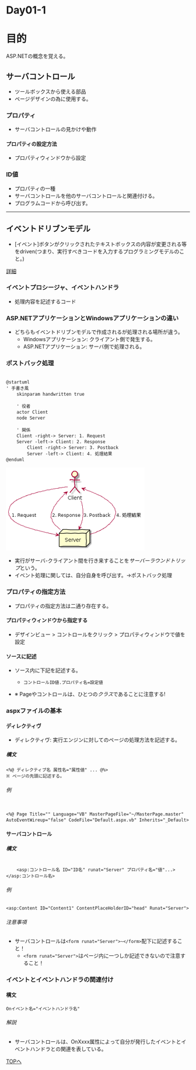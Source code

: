 Day01-1
===

# 目的

ASP.NETの概念を覚える。

## サーバコントロール

- ツールボックスから使える部品
- ページデザインの為に使用する。

### プロパティ

- サーバコントロールの見かけや動作

#### プロパティの設定方法

- プロパティウィンドウから設定

### ID値

- プロパティの一種
- サーバコントロールを他のサーバコントロールと関連付ける。
- プログラムコードから呼び出す。

---

## イベントドリブンモデル

- [イベント]ボタンがクリックされたテキストボックスの内容が変更される等
をdriven(つまり、実行すべきコードを入力するプログラミングモデルのこと。)

[詳細](./EventDrivenModel.html)

### イベントプロシージャ、イベントハンドラ

- 処理内容を記述するコード

### ASP.NETアプリケーションとWindowsアプリケーションの違い

- どちらもイベントドリブンモデルで作成されるが処理される場所が違う。
  - Windowsアプリケーション: クライアント側で発生する。
  - ASP.NETアプリケーション: サーバ側で処理される。

### ポストバック処理

```PlantUML:ポストバック処理の説明

@startuml
' 手書き風
	skinparam handwritten true
	
	' 役者
	actor Client
	node Server
	
	' 関係
	Client -right-> Server: 1. Request
	Server -left-> Client: 2. Response
        Client -right-> Server: 3. Postback
        Server -left-> Client: 4. 処理結果
@enduml

```

![ポストバック処理](./img/Day01/001.png)

- 実行がサーバ-クライアント間を行き来することを*サーバーラウンドトリップ*という。
- イベント処理に関しては、自分自身を呼び出す。→ポストバック処理

### プロパティの指定方法

- プロパティの指定方法は二通り存在する。

#### プロパティウィンドウから指定する

- デザインビュー > コントロールをクリック > プロパティウィンドウで値を設定

#### ソースに記述

- ソース内に下記を記述する。
  - `コントロールID値.プロパティ名=設定値`

- ※ Pageやコントロールは、ひとつの*クラス*であることに注意する!

### aspxファイルの基本

#### ディレクティヴ

- ディレクティヴ: 実行エンジンに対してのページの処理方法を記述する。

##### 構文

	<%@ ディレクティブ名 属性名="属性値" ... @%>
	※ ページの先頭に記述する。

###### 例

```html:ディレクティヴの例

<%@ Page Title="" Language="VB" MasterPageFile="~/MasterPage.master" AutoEventWireup="false" CodeFile="Default.aspx.vb" Inherits="_Default>

```
	
#### サーバコントロール

##### 構文

```VB.NET:サーバコントロールの例

	<asp:コントロール名 ID="ID名" runat="Server" プロパティ名="値"...></asp:コントロール名>

```

###### 例

	<asp:Content ID="Content1" ContentPlaceHolderID="head" Runat="Server">

###### 注意事項

- サーバコントロールは`<form runat="Server">~</form>`配下に記述すること！
  - `<form runat="Server">`はページ内に一つしか記述できないので注意すること！

### イベントとイベントハンドラの関連付け

#### 構文

	Onイベント名="イベントハンドラ名"

###### 解説

- サーバコントロールは、OnXxxx属性によって自分が発行したイベントとイベントハンドラとの関連を表している。

[TOPへ](./index.md)  
